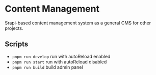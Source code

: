 # Content Management

Srapi-based content management system as a general CMS for other projects.

## Scripts

* `pnpm run develop` run with autoReload enabled
* `pnpm run start` run with autoReload disabled
* `pnpm run build` build admin panel

